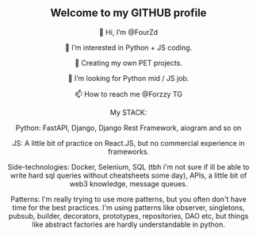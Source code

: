 <h2 align="center"> Welcome to my GITHUB profile </h2>
<p align="center">👋 Hi, I’m @FourZd</p>
<p align="center">👀 I’m interested in Python + JS coding.</p>
<p align="center">🌱 Creating my own PET projects.</p>
<p align="center">💞️ I’m looking for Python mid / JS job.</p>
<p align="center">📫 How to reach me @Forzzy TG</p>

<p align="center">
My STACK:
</p>
<p align="center">
Python: FastAPI, Django, Django Rest Framework, aiogram and so on
</p>
<p align="center">
JS: A little bit of practice on React.JS, but no commercial experience in frameworks.
</p>
<p align="center">
Side-technologies: Docker, Selenium, SQL (tbh i'm not sure if ill be able to write hard sql queries without cheatsheets some day), APIs, a little bit of web3 knowledge, message queues.
</p>
<p align="center">
Patterns: I'm really trying to use more patterns, but you often don't have time for the best practices. I'm using patterns like observer, singletons, pubsub, builder, decorators, prototypes, repositories, DAO etc, but things like abstract factories are hardly understandable in python.
</p>
